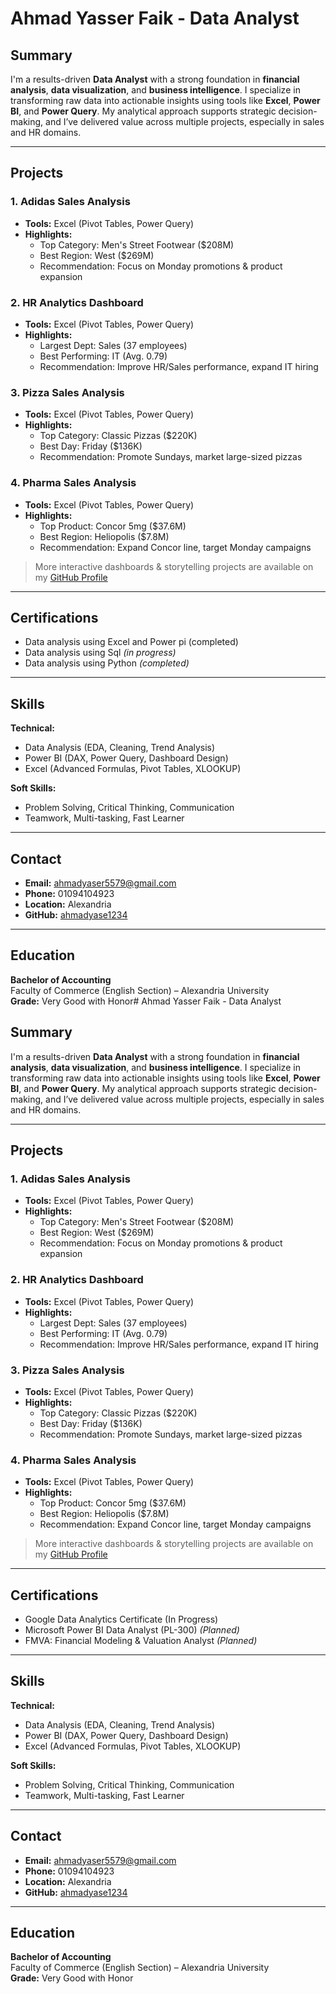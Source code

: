 # Ahmad Yasser Faik - Data Analyst

## Summary

I'm a results-driven **Data Analyst** with a strong foundation in **financial analysis**, **data visualization**, and **business intelligence**. I specialize in transforming raw data into actionable insights using tools like **Excel**, **Power BI**, and **Power Query**. My analytical approach supports strategic decision-making, and I’ve delivered value across multiple projects, especially in sales and HR domains.

---

## Projects

### 1. **Adidas Sales Analysis**
- **Tools:** Excel (Pivot Tables, Power Query)
- **Highlights:**
  - Top Category: Men's Street Footwear ($208M)
  - Best Region: West ($269M)
  - Recommendation: Focus on Monday promotions & product expansion

### 2. **HR Analytics Dashboard**
- **Tools:** Excel (Pivot Tables, Power Query)
- **Highlights:**
  - Largest Dept: Sales (37 employees)
  - Best Performing: IT (Avg. 0.79)
  - Recommendation: Improve HR/Sales performance, expand IT hiring

### 3. **Pizza Sales Analysis**
- **Tools:** Excel (Pivot Tables, Power Query)
- **Highlights:**
  - Top Category: Classic Pizzas ($220K)
  - Best Day: Friday ($136K)
  - Recommendation: Promote Sundays, market large-sized pizzas

### 4. **Pharma Sales Analysis**
- **Tools:** Excel (Pivot Tables, Power Query)
- **Highlights:**
  - Top Product: Concor 5mg ($37.6M)
  - Best Region: Heliopolis ($7.8M)
  - Recommendation: Expand Concor line, target Monday campaigns

> More interactive dashboards & storytelling projects are available on my [GitHub Profile](https://github.com/ahmadyase1234)

---

## Certifications

- Data analysis using Excel and Power pi (completed)
- Data analysis using Sql  *(in progress)*
- Data analysis using Python  *(completed)*

---

## Skills

**Technical:**
- Data Analysis (EDA, Cleaning, Trend Analysis)
- Power BI (DAX, Power Query, Dashboard Design)
- Excel (Advanced Formulas, Pivot Tables, XLOOKUP)

**Soft Skills:**
- Problem Solving, Critical Thinking, Communication
- Teamwork, Multi-tasking, Fast Learner

---

## Contact

- **Email:** ahmadyaser5579@gmail.com  
- **Phone:** 01094104923  
- **Location:** Alexandria  
- **GitHub:** [ahmadyase1234](https://github.com/ahmadyase1234)

---

## Education

**Bachelor of Accounting**  
Faculty of Commerce (English Section) – Alexandria University  
**Grade:** Very Good with Honor# Ahmad Yasser Faik - Data Analyst

## Summary

I'm a results-driven **Data Analyst** with a strong foundation in **financial analysis**, **data visualization**, and **business intelligence**. I specialize in transforming raw data into actionable insights using tools like **Excel**, **Power BI**, and **Power Query**. My analytical approach supports strategic decision-making, and I’ve delivered value across multiple projects, especially in sales and HR domains.

---

## Projects

### 1. **Adidas Sales Analysis**
- **Tools:** Excel (Pivot Tables, Power Query)
- **Highlights:**
  - Top Category: Men's Street Footwear ($208M)
  - Best Region: West ($269M)
  - Recommendation: Focus on Monday promotions & product expansion

### 2. **HR Analytics Dashboard**
- **Tools:** Excel (Pivot Tables, Power Query)
- **Highlights:**
  - Largest Dept: Sales (37 employees)
  - Best Performing: IT (Avg. 0.79)
  - Recommendation: Improve HR/Sales performance, expand IT hiring

### 3. **Pizza Sales Analysis**
- **Tools:** Excel (Pivot Tables, Power Query)
- **Highlights:**
  - Top Category: Classic Pizzas ($220K)
  - Best Day: Friday ($136K)
  - Recommendation: Promote Sundays, market large-sized pizzas

### 4. **Pharma Sales Analysis**
- **Tools:** Excel (Pivot Tables, Power Query)
- **Highlights:**
  - Top Product: Concor 5mg ($37.6M)
  - Best Region: Heliopolis ($7.8M)
  - Recommendation: Expand Concor line, target Monday campaigns

> More interactive dashboards & storytelling projects are available on my [GitHub Profile](https://github.com/ahmadyase1234)

---

## Certifications

- Google Data Analytics Certificate (In Progress)
- Microsoft Power BI Data Analyst (PL-300) *(Planned)*
- FMVA: Financial Modeling & Valuation Analyst *(Planned)*

---

## Skills

**Technical:**
- Data Analysis (EDA, Cleaning, Trend Analysis)
- Power BI (DAX, Power Query, Dashboard Design)
- Excel (Advanced Formulas, Pivot Tables, XLOOKUP)

**Soft Skills:**
- Problem Solving, Critical Thinking, Communication
- Teamwork, Multi-tasking, Fast Learner

---

## Contact

- **Email:** ahmadyaser5579@gmail.com  
- **Phone:** 01094104923  
- **Location:** Alexandria  
- **GitHub:** [ahmadyase1234](https://github.com/ahmadyase1234)

---

## Education

**Bachelor of Accounting**  
Faculty of Commerce (English Section) – Alexandria University  
**Grade:** Very Good with Honor
